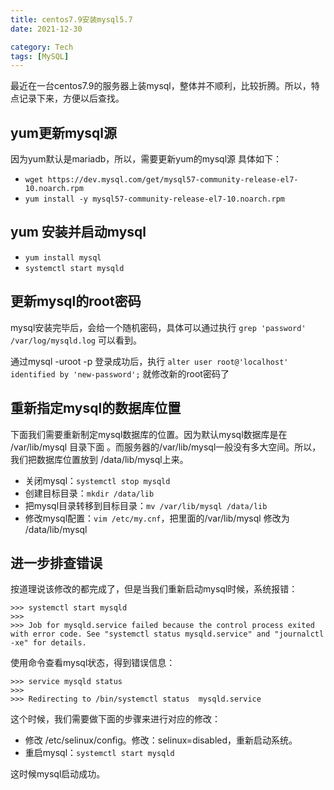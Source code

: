 ```yaml
---
title: centos7.9安装mysql5.7
date: 2021-12-30

category: Tech
tags: [MySQL]
---
```


最近在一台centos7.9的服务器上装mysql，整体并不顺利，比较折腾。所以，特点记录下来，方便以后查找。

<!--more-->

## yum更新mysql源
因为yum默认是mariadb，所以，需要更新yum的mysql源
具体如下：
- `wget https://dev.mysql.com/get/mysql57-community-release-el7-10.noarch.rpm`
- `yum install -y mysql57-community-release-el7-10.noarch.rpm`

## yum 安装并启动mysql
- `yum install mysql`
- `systemctl start mysqld`

## 更新mysql的root密码
mysql安装完毕后，会给一个随机密码，具体可以通过执行 `grep 'password' /var/log/mysqld.log` 可以看到。

通过mysql -uroot -p 登录成功后，执行 `alter user root@'localhost' identified by 'new-password';` 就修改新的root密码了

## 重新指定mysql的数据库位置
下面我们需要重新制定mysql数据库的位置。因为默认mysql数据库是在 /var/lib/mysql 目录下面 。而服务器的/var/lib/mysql一般没有多大空间。所以，我们把数据库位置放到 /data/lib/mysql上来。

- 关闭mysql：`systemctl stop mysqld`
- 创建目标目录：`mkdir /data/lib`
- 把mysql目录转移到目标目录：`mv /var/lib/mysql /data/lib`
- 修改mysql配置：`vim /etc/my.cnf`，把里面的/var/lib/mysql 修改为 /data/lib/mysql

## 进一步排查错误
按道理说该修改的都完成了，但是当我们重新启动mysql时候，系统报错： 
```shell
>>> systemctl start mysqld
>>> 
>>> Job for mysqld.service failed because the control process exited with error code. See "systemctl status mysqld.service" and "journalctl -xe" for details.
```

使用命令查看mysql状态，得到错误信息：
```shell
>>> service mysqld status
>>> 
>>> Redirecting to /bin/systemctl status  mysqld.service
```

这个时候，我们需要做下面的步骤来进行对应的修改：
- 修改 /etc/selinux/config。修改：selinux=disabled，重新启动系统。
- 重启mysql：`systemctl start mysqld`

这时候mysql启动成功。
